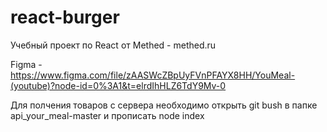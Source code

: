 # react-burger
Учебный проект по React от Methed - methed.ru

Figma - https://www.figma.com/file/zAASWcZBpUyFVnPFAYX8HH/YouMeal-(youtube)?node-id=0%3A1&t=elrdIhHLZ6TdY9Mv-0

Для полчения товаров с сервера необходимо открыть git bush в папке api_your_meal-master и прописать node index